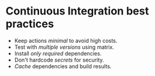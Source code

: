 # Continuous Integration best practices

- Keep actions _minimal_ to avoid high costs.
- Test with _multiple versions_ using matrix.
- Install _only required_ dependencies.
- Don't hardcode _secrets_ for security.
- _Cache_ dependencies and build results.

